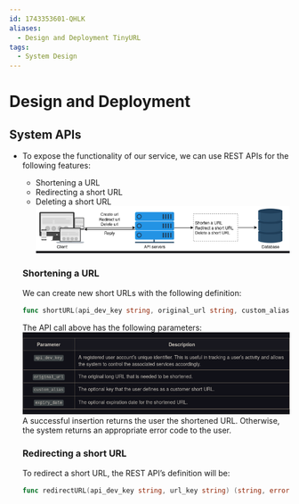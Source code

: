```yaml
---
id: 1743353601-QHLK
aliases:
  - Design and Deployment TinyURL
tags:
  - System Design
---
```


# Design and Deployment

## System APIs

- To expose the functionality of our service, we can use REST APIs for the following features:
  - Shortening a URL
  - Redirecting a short URL
  - Deleting a short URL
  ![System API design overview](../../assets/imgs/tiny-url-system-api.png)

  ### Shortening a URL

  We can create new short URLs with the following definition:

  ```go
  func shortURL(api_dev_key string, original_url string, custom_alias string, expiry_date string) (string, error)
  ```

  The API call above has the following parameters:
![params](../../assets/imgs/tiny-url-shorten-api-params.png)
  A successful insertion returns the user the shortened URL. Otherwise, the system returns an appropriate error code to the user.

  ### Redirecting a short URL

  To redirect a short URL, the REST API’s definition will be:

  ```go
  func redirectURL(api_dev_key string, url_key string) (string, error)
  ```
